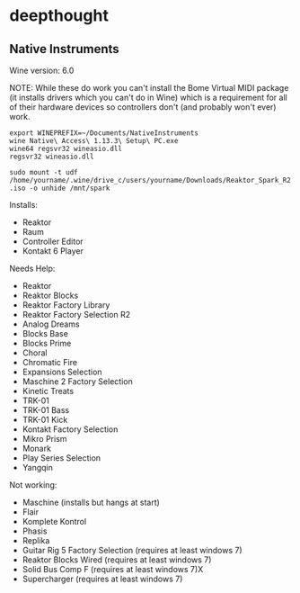 # deepthought

## Native Instruments
Wine version: 6.0

NOTE: While these do work you can't install the Bome Virtual MIDI package (it installs drivers which you can't do in Wine) which is a requirement for all of their hardware devices so controllers don't (and probably won't ever) work.

```
export WINEPREFIX=~/Documents/NativeInstruments
wine Native\ Access\ 1.13.3\ Setup\ PC.exe
wine64 regsvr32 wineasio.dll
regsvr32 wineasio.dll
```

`sudo mount -t udf /home/yourname/.wine/drive_c/users/yourname/Downloads/Reaktor_Spark_R2.iso -o unhide /mnt/spark`

Installs:
* Reaktor
* Raum
* Controller Editor
* Kontakt 6 Player

Needs Help:
* Reaktor 
* Reaktor Blocks
* Reaktor Factory Library
* Reaktor Factory Selection R2
* Analog Dreams
* Blocks Base
* Blocks Prime
* Choral
* Chromatic Fire
* Expansions Selection
* Maschine 2 Factory Selection
* Kinetic Treats
* TRK-01
* TRK-01 Bass
* TRK-01 Kick
* Kontakt Factory Selection
* Mikro Prism
* Monark
* Play Series Selection
* Yangqin

Not working:
* Maschine (installs but hangs at start)
* Flair
* Komplete Kontrol
* Phasis
* Replika
* Guitar Rig 5 Factory Selection (requires at least windows 7)
* Reaktor Blocks Wired (requires at least windows 7)
* Solid Bus Comp F (requires at least windows 7)X
* Supercharger (requires at least windows 7)
